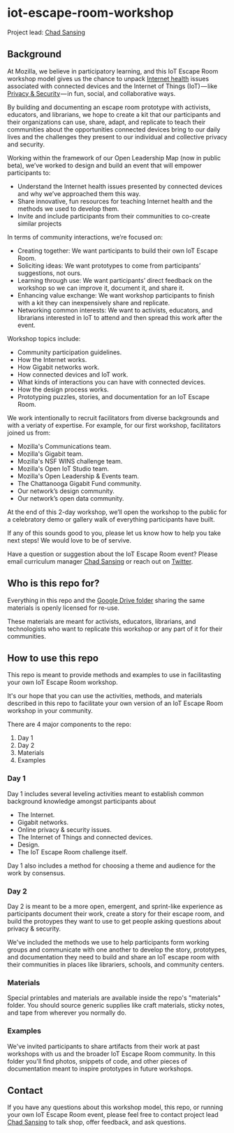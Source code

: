 # iot-escape-room-workshop

Project lead: [Chad Sansing](mailto:chad@mozillafoundation.org)

## Background

At Mozilla, we believe in participatory learning, and this IoT Escape Room workshop model gives us the chance to unpack [Internet health](https://internethealthreport.org/) issues associated with connected devices and the Internet of Things (IoT) — like [Privacy & Security](https://www.mozilla.org/en-US/internet-health/privacy-security/) — in fun, social, and collaborative ways.

By building and documenting an escape room prototype with activists, educators, and librarians, we hope to create a kit that our participants and their organizations can use, share, adapt, and replicate to teach their communities about the opportunities connected devices bring to our daily lives and the challenges they present to our individual and collective privacy and security.

Working within the framework of our Open Leadership Map (now in public beta), we’ve worked to design and build an event that will empower participants to:

- Understand the Internet health issues presented by connected devices and why we’ve approached them this way.
- Share innovative, fun resources for teaching Internet health and the methods we used to develop them.
- Invite and include participants from their communities to co-create similar projects

In terms of community interactions, we’re focused on:

- Creating together: We want participants to build their own IoT Escape Room.
- Soliciting ideas: We want prototypes to come from participants’ suggestions, not ours.
- Learning through use: We want participants’ direct feedback on the workshop so we can improve it, document it, and share it.
- Enhancing value exchange: We want workshop participants to finish with a kit they can inexpensively share and replicate.
- Networking common interests: We want to activists, educators, and librarians interested in IoT to attend and then spread this work after the event.

Workshop topics include:

- Community participation guidelines.
- How the Internet works.
- How Gigabit networks work.
- How connected devices and IoT work.
- What kinds of interactions you can have with connected devices.
- How the design process works.
- Prototyping puzzles, stories, and documentation for an IoT Escape Room.

We work intentionally to recruit facilitators from diverse backgrounds and with a veriaty of expertise. For example, for our first workshop, facilitators joined us from:

- Mozilla's Communications team.
- Mozilla's Gigabit team.
- Mozilla's NSF WINS challenge team.
- Mozilla's Open IoT Studio team.
- Mozilla's Open Leadership & Events team.
- The Chattanooga Gigabit Fund community.
- Our network’s design community.
- Our network’s open data community.

At the end of this 2-day workshop, we’ll open the workshop to the public for a celebratory demo or gallery walk of everything participants have built.

If any of this sounds good to you, please let us know how to help you take next steps! We would love to be of servive.

Have a question or suggestion about the IoT Escape Room event? Please email curriculum manager [Chad Sansing](mailto:chad@mozillafoundation.org) or reach out on [Twitter](https://twitter.com/chadsansing).

## Who is this repo for?

Everything in this repo and the [Google Drive folder](https://drive.google.com/drive/folders/1RfXgqHbLDygJ-ldJYfHEM76rAXc6rZ7b?usp=sharing) sharing the same materials is openly licensed for re-use.

These materials are meant for activists, educators, librarians, and technologists who want to replicate this workshop or any part of it for their communities.

## How to use this repo

This repo is meant to provide methods and examples to use in facilitasting your own IoT Escape Room workshop.

It's our hope that you can use the activities, methods, and materials described in this repo to facilitate your own version of an IoT Escape Room workshop in your community.

There are 4 major components to the repo:

1. Day 1
2. Day 2
3. Materials
4. Examples

### Day 1

Day 1 includes several leveling activities meant to establish common background knowledge amongst participants about

- The Internet.
- Gigabit networks.
- Online privacy & security issues.
- The Internet of Things and connected devices.
- Design.
- The IoT Escape Room challenge itself.

Day 1 also includes a method for choosing a theme and audience for the work by consensus.

### Day 2

Day 2 is meant to be a more open, emergent, and sprint-like experience as participants document their work, create a story for their escape room, and build the protoypes they want to use to get people asking questions about privacy & security.

We've included the methods we use to help participants form working groups and communicate with one another to develop the story, prototypes, and documentation they need to build and share an IoT escape room with their communities in places like librariers, schools, and community centers.

### Materials

Special printables and materials are available inside the repo's "materials" folder. You should source generic supplies like craft materials, sticky notes, and tape from wherever you normally do.

### Examples

We've invited participants to share artifacts from their work at past workshops with us and the broader IoT Escape Room community. In this folder you'll find photos, snippets of code, and other pieces of documentation meant to inspire prototypes in future workshops.

## Contact

If you have any questions about this workshop model, this repo, or running your own IoT Escape Room event, please feel free to contact project lead [Chad Sansing](mailto:chad@mozillafoundation.org) to talk shop, offer feedback, and ask questions.